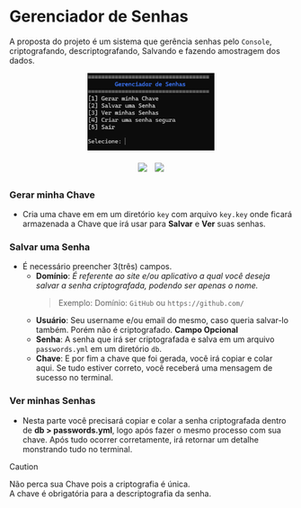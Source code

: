Gerenciador de Senhas
=====================

A proposta do projeto é um sistema que gerência senhas pelo `Console`, criptografando, descriptografando, Salvando e fazendo amostragem dos dados.

<p align="center" width="100%">
    <img width="45%" src="https://github.com/Ruan-Roella/password_manager/blob/main/image/console_image.png">
</p>

<p align="center" width="100%">
    <img width="10%" style="padding: 5px" src="https://img.shields.io/badge/Versão-2.0.0-blue">
    <img width="10%" style="padding: 5px" src="https://img.shields.io/badge/Download-blue">
</p>


### Gerar minha Chave
- Cria uma chave em em um diretório `key` com arquivo `key.key` onde ficará armazenada a Chave que irá usar para **Salvar** e __Ver__ suas senhas.

### Salvar uma Senha
- É necessário preencher 3(três) campos.
    - __Domínio__: *É referente ao site e/ou aplicativo a qual você deseja salvar a senha criptografada, podendo ser apenas o nome.*
        > Exemplo: Domínio: `GitHub` ou `https://github.com/`
    - __Usuário__: Seu username e/ou email do mesmo, caso queria salvar-lo também. Porém não é criptografado. **Campo Opcional**
    - __Senha__: A senha que irá ser criptografada e salva em um arquivo `passwords.yml` em um diretório `db`.
    - __Chave__: E por fim a chave que foi gerada, você irá copiar e colar aqui. Se tudo estiver correto, você receberá uma mensagem de sucesso no terminal.

### Ver minhas Senhas
- Nesta parte você precisará copiar e colar a senha criptografada dentro de __db > passwords.yml__, logo após fazer o mesmo processo com sua chave. Após tudo ocorrer corretamente, irá retornar um detalhe monstrando tudo no terminal.
> [!CAUTION]
> Não perca sua Chave pois a criptografia é única.<br/>A chave é obrigatória para a descriptografia da senha.



